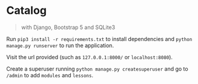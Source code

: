 # Catalog

> with Django, Bootstrap 5 and SQLite3

Run `pip3 install -r requirements.txt` to install dependencies and `python manage.py runserver` to run the application.

Visit the url provided (such as `127.0.0.1:8000/` or `localhost:8080`).

Create a superuser running `python manage.py createsuperuser` and go to `/admin` to add `modules` and `lessons`.